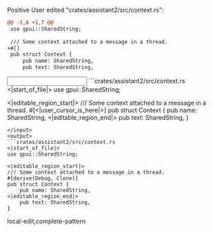 <rating>Positive</rating>
<feedback></feedback>
<events>
User edited "crates/assistant2/src/context.rs":
```diff
@@ -1,6 +1,7 @@
 use gpui::SharedString;
 
 /// Some context attached to a message in a thread.
+#[]
 pub struct Context {
     pub name: SharedString,
     pub text: SharedString,

```
</events>
<input>
```crates/assistant2/src/context.rs
<|start_of_file|>
use gpui::SharedString;

<|editable_region_start|>
/// Some context attached to a message in a thread.
#[<|user_cursor_is_here|>]
pub struct Context {
    pub name: SharedString,
<|editable_region_end|>
    pub text: SharedString,
}

```
</input>
<output>
```crates/assistant2/src/context.rs
<|start_of_file|>
use gpui::SharedString;

<|editable_region_start|>
/// Some context attached to a message in a thread.
#[derive(Debug, Clone)]
pub struct Context {
    pub name: SharedString,
<|editable_region_end|>
    pub text: SharedString,
}

```
</output>

<labels>
local-edit,complete-pattern
</labels>
